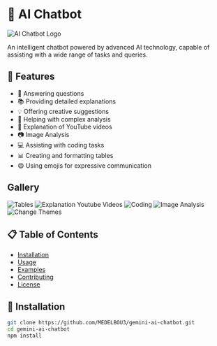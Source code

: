 # 🤖 AI Chatbot

![AI Chatbot Logo](https://via.placeholder.com/150x150.png?text=AI+Chatbot)

An intelligent chatbot powered by advanced AI technology, capable of assisting with a wide range of tasks and queries.

## 🌟 Features

- 💬 Answering questions
- 📚 Providing detailed explanations
- 💡 Offering creative suggestions
- 🧠 Helping with complex analysis
- 🎥 Explanation of YouTube videos
- 📷 Image Analysis
- 💻 Assisting with coding tasks
- 📊 Creating and formatting tables
- 😄 Using emojis for expressive communication

## Gallery
![Tables](./gallery/tables.jpeg)
![Explanation Youtube Videos](./gallery/videos.jpeg)
![Coding](./gallery/coding.jpeg)
![Image Analysis](./gallery/images.jpeg)
![Change Themes](./gallery/themes.jpeg)
## 📋 Table of Contents

- [Installation](#installation)
- [Usage](#usage)
- [Examples](#examples)
- [Contributing](#contributing)
- [License](#license)

## 🔧 Installation

```bash
git clone https://github.com/MEDELBOU3/gemini-ai-chatbot.git
cd gemini-ai-chatbot
npm install
